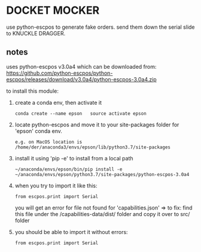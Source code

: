 # DOCKET MOCKER

use python-escpos to generate fake orders.
send them down the serial slide to KNUCKLE DRAGGER.

notes
-----
uses python-escpos v3.0a4 which can be downloaded from:
https://github.com/python-escpos/python-escpos/releases/download/v3.0a4/python-escpos-3.0a4.zip

to install this module:
1. create a conda env, then activate it

   `conda create --name epson  
   source activate epson`

2. locate python-escpos and move it to your site-packages folder for 'epson' conda env. 

   `e.g. on MacOS location is /home/der/anaconda3/envs/epson/lib/python3.7/site-packages`  

3. install it using 'pip -e' to install from a local path

   `~/anaconda/envs/epson/bin/pip install -e ~/anaconda/envs/epson/python3.7/site-packages/python-escpos-3.0a4`  

4. when you try to import it like this:  

   `from escpos.print import Serial`  

   you will get an error for file not found for 'capabilities.json'
   => to fix: find this file under the /capabilities-data/dist/ folder and copy it over to src/ folder

5. you should be able to import it without errors:  

   `from escpos.print import Serial`  


